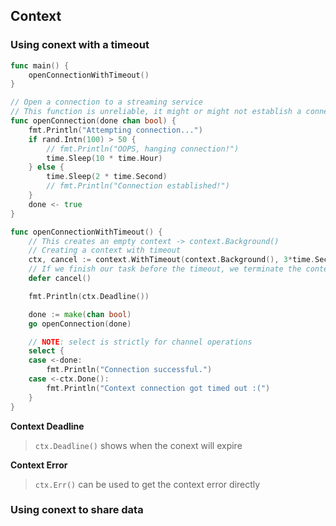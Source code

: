 ## Context

### Using conext with a timeout

```go
func main() {
	openConnectionWithTimeout()
}

// Open a connection to a streaming service
// This function is unreliable, it might or might not establish a connection
func openConnection(done chan bool) {
	fmt.Println("Attempting connection...")
	if rand.Intn(100) > 50 {
		// fmt.Println("OOPS, hanging connection!")
		time.Sleep(10 * time.Hour)
	} else {
		time.Sleep(2 * time.Second)
		// fmt.Println("Connection established!")
	}
	done <- true
}

func openConnectionWithTimeout() {
	// This creates an empty context -> context.Background()
	// Creating a context with timeout
	ctx, cancel := context.WithTimeout(context.Background(), 3*time.Second)
	// If we finish our task before the timeout, we terminate the context
	defer cancel()

	fmt.Println(ctx.Deadline())

	done := make(chan bool)
	go openConnection(done)

	// NOTE: select is strictly for channel operations
	select {
	case <-done:
		fmt.Println("Connection successful.")
	case <-ctx.Done():
		fmt.Println("Context connection got timed out :(")
	}
}
```

**Context Deadline**

> `ctx.Deadline()` shows when the conext will expire

**Context Error**
> `ctx.Err()` can be used to get the context error directly

### Using conext to share data

